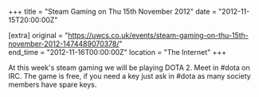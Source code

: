+++
title = "Steam Gaming on Thu 15th November 2012"
date = "2012-11-15T20:00:00Z"

[extra]
original = "https://uwcs.co.uk/events/steam-gaming-on-thu-15th-november-2012-1474489070378/"    
end_time = "2012-11-16T00:00:00Z"
location = "The Internet"
+++

At this week's steam gaming we will be playing DOTA 2. Meet in \#dota on IRC. The game is free, if you need a key just ask in \#dota as many society members have spare keys.


